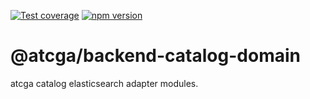[![Test coverage](https://codecov.io/gh/notaphplover/atcga/branch/main/graph/badge.svg?flag=%40atcga%2Fbackend-catalog-domain)](https://codecov.io/gh/notaphplover/atcga/branch/main/graph/badge.svg?flag=%40atcga%2Fbackend-catalog-domain)
[![npm version](https://img.shields.io/github/package-json/v/notaphplover/atcga?filename=packages%2Fbackend%2Fapps%2Fcatalog%2Fbackend-catalog-domain%2Fpackage.json&style=plastic)](https://www.npmjs.com/package/@atcga/backend-catalog-domain)

# @atcga/backend-catalog-domain

atcga catalog elasticsearch adapter modules.
